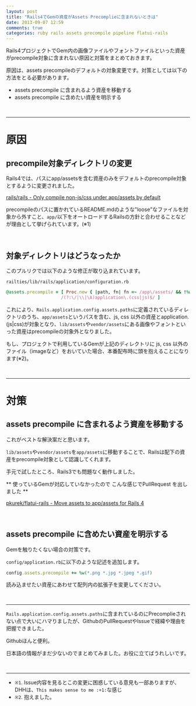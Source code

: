 ```yaml
---
layout: post
title: "Rails4でGemの資産がAssets Precomplieに含まれないときは"
date: 2013-09-07 12:59
comments: true
categories: ruby rails assets precompile pipeline flatui-rails
---
```



Rails4プロジェクトでGem内の画像ファイルやフォントファイルといった資産がprecompile対象に含まれない原因と対策をまとめておきます。

原因は、assets precompileのデフォルトの対象変更です。対策としては以下の方法をとる必要があります。

- assets precompile に含まれるよう資産を移動する
- assets precompile に含めたい資産を明示する

<br />
<hr />

# 原因

## precompile対象ディレクトリの変更

Rails4では、パスにapp/assetsを含む資産のみをデフォルトのprecompile対象とするように変更されました。

[rails/rails - Only compile non-js/css under app/assets by default](https://github.com/rails/rails/pull/7968)

precompileのパスに置かれているREADME.mdのような"loose"なファイルを対象から外すこと、`app/`以下をオートロードするRailsの方針と合わせることなどが理由として挙げられています。(※1)


<br />

## 対象ディレクトリはどうなったか

このプルリクでは以下のような修正が取り込まれています。

`railties/lib/rails/application/configuration.rb`

```ruby
@assets.precompile = [ Proc.new { |path, fn| fn =~ /app\/assets/ && !%w(.js .css).include?(File.extname(path)) },
                     /(?:\/|\\|\A)application\.(css|js)$/ ]
```

これにより、`Rails.application.config.assets.paths`に定義されているディレクトリのうち、`app/assets`というパスを含む、js, css 以外の資産とapplication.(js|css)が対象となり、`lib/assets`や`vendor/assets`にある画像やフォントといった資産はprecompileの対象外となりました。

もし、プロジェクトで利用しているGemが上記のディレクトリに js, css 以外のファイル（imageなど）をおいていた場合、本番配布時に頭を抱えることになります(※2)。

<br />
<hr />

# 対策

## assets precompile に含まれるよう資産を移動する

これがベストな解決案だと思います。

`lib/assets`や`vendor/assets`を`app/assets`に移動することで、Railsは配下の資産をprecompile対象として認識してくれます。

手元で試したところ、Rails3でも問題なく動作しました。


** 使っているGemが対応していなかったので こんな感じでPullRequest を出しました **

[pkurek/flatui-rails - Move assets to app/assets for Rails 4](https://github.com/pkurek/flatui-rails/pull/27)


<br />

## assets precompile に含めたい資産を明示する

Gemを触りたくない場合の対策です。

`config/application.rb`に以下のような記述を追加します。

```ruby
config.assets.precompile += %w(*.png *.jpg *.jpeg *.gif)
```

読み込ませたい資産にあわせて配列内の拡張子を変更してください。


<br />
<hr />

`Rails.application.config.assets.paths`に含まれているのにPrecomplieされない点で大いにハマりましたが、GithubのPullRequestやIssueで経緯や理由を把握できました。

Githubほんと便利。

日本語の情報がまだ少ないのでまとめてみました。お役に立てばうれしいです。


<br />
<hr />

- `※1`. Issue内容を見るとこの変更に困惑している意見も一部ありますが、DHHは、`This makes sense to me :+1:`な感じ
- `※2`. 抱えました。




